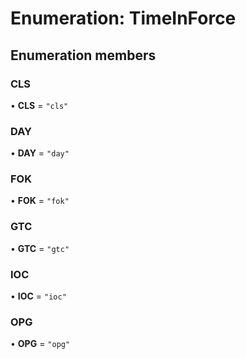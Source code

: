 # Enumeration: TimeInForce

## Enumeration members

### CLS

• **CLS** = `"cls"`

### DAY

• **DAY** = `"day"`

### FOK

• **FOK** = `"fok"`

### GTC

• **GTC** = `"gtc"`

### IOC

• **IOC** = `"ioc"`

### OPG

• **OPG** = `"opg"`
